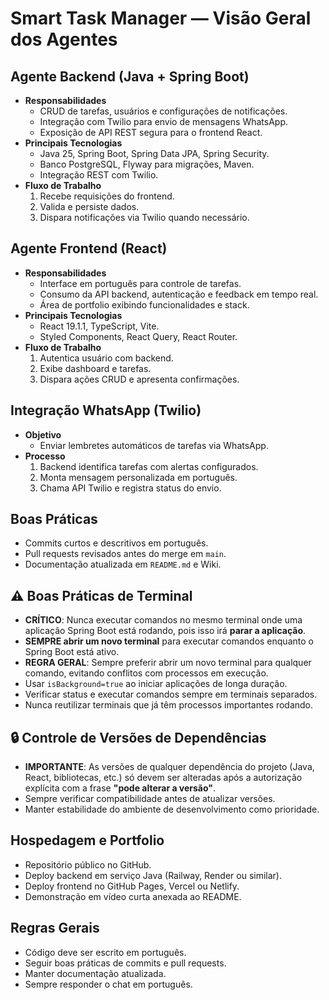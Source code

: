 # Smart Task Manager — Visão Geral dos Agentes

## Agente Backend (Java + Spring Boot)
- **Responsabilidades**
    - CRUD de tarefas, usuários e configurações de notificações.
    - Integração com Twilio para envio de mensagens WhatsApp.
    - Exposição de API REST segura para o frontend React.
- **Principais Tecnologias**
    - Java 25, Spring Boot, Spring Data JPA, Spring Security.
    - Banco PostgreSQL, Flyway para migrações, Maven.
    - Integração REST com Twilio.
- **Fluxo de Trabalho**
    1. Recebe requisições do frontend.
    2. Valida e persiste dados.
    3. Dispara notificações via Twilio quando necessário.

## Agente Frontend (React)
- **Responsabilidades**
    - Interface em português para controle de tarefas.
    - Consumo da API backend, autenticação e feedback em tempo real.
    - Área de portfolio exibindo funcionalidades e stack.
- **Principais Tecnologias**
    - React 19.1.1, TypeScript, Vite.
    - Styled Components, React Query, React Router.
- **Fluxo de Trabalho**
    1. Autentica usuário com backend.
    2. Exibe dashboard e tarefas.
    3. Dispara ações CRUD e apresenta confirmações.

## Integração WhatsApp (Twilio)
- **Objetivo**
    - Enviar lembretes automáticos de tarefas via WhatsApp.
- **Processo**
    1. Backend identifica tarefas com alertas configurados.
    2. Monta mensagem personalizada em português.
    3. Chama API Twilio e registra status do envio.

## Boas Práticas
- Commits curtos e descritivos em português.
- Pull requests revisados antes do merge em `main`.
- Documentação atualizada em `README.md` e Wiki.

## ⚠️ Boas Práticas de Terminal
- **CRÍTICO**: Nunca executar comandos no mesmo terminal onde uma aplicação Spring Boot está rodando, pois isso irá **parar a aplicação**.
- **SEMPRE abrir um novo terminal** para executar comandos enquanto o Spring Boot está ativo.
- **REGRA GERAL**: Sempre preferir abrir um novo terminal para qualquer comando, evitando conflitos com processos em execução.
- Usar `isBackground=true` ao iniciar aplicações de longa duração.
- Verificar status e executar comandos sempre em terminais separados.
- Nunca reutilizar terminais que já têm processos importantes rodando.

## 🔒 Controle de Versões de Dependências
- **IMPORTANTE**: As versões de qualquer dependência do projeto (Java, React, bibliotecas, etc.) só devem ser alteradas após a autorização explícita com a frase **"pode alterar a versão"**.
- Sempre verificar compatibilidade antes de atualizar versões.
- Manter estabilidade do ambiente de desenvolvimento como prioridade.

## Hospedagem e Portfolio
- Repositório público no GitHub.
- Deploy backend em serviço Java (Railway, Render ou similar).
- Deploy frontend no GitHub Pages, Vercel ou Netlify.
- Demonstração em vídeo curta anexada ao README.

## Regras Gerais
- Código deve ser escrito em português.
- Seguir boas práticas de commits e pull requests.
- Manter documentação atualizada.
- Sempre responder o chat em português.